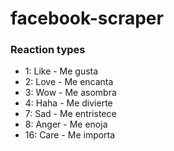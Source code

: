 # facebook-scraper

### Reaction types 
* 1: Like - Me gusta
* 2: Love - Me encanta
* 3: Wow - Me asombra
* 4: Haha - Me divierte
* 7: Sad - Me entristece
* 8: Anger - Me enoja
* 16:  Care - Me importa


<!-- https://developers.facebook.com/docs/graph-api/reference/post/   -->
<!-- https://developers.facebook.com/docs/graph-api/reference/v7.0/comment -->

<!-- regex: -->
<!-- # https://regex101.com/r/Mj0CMu/2 -->


<!-- 109323440782253_145220453859218?fields=actions,admin_creator,application,backdated_time,call_to_action,expanded_height,event,created_time,coordinates,comments_mirroring_domain,child_attachments,can_reply_privately,instagram_eligibility,id,icon,height,full_picture,expanded_width,is_expired,is_hidden,is_inline_created,is_popular,is_published,is_spherical,is_instagram_eligible,message,from,message_tags,parent_id,picture,place,privacy,properties,scheduled_publish_time,shares,status_type,story,story_tags,subscribed,target,targeting,timeline_visibility,updated_time,via,width -->